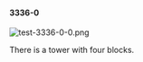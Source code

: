 #### 3336-0
![test-3336-0-0.png](https://github.com/lil-lab/nlvr/raw/master/nlvr/test/images/5/test-3336-0-0.png "test-3336-0-0.png")

There is a tower with four blocks.